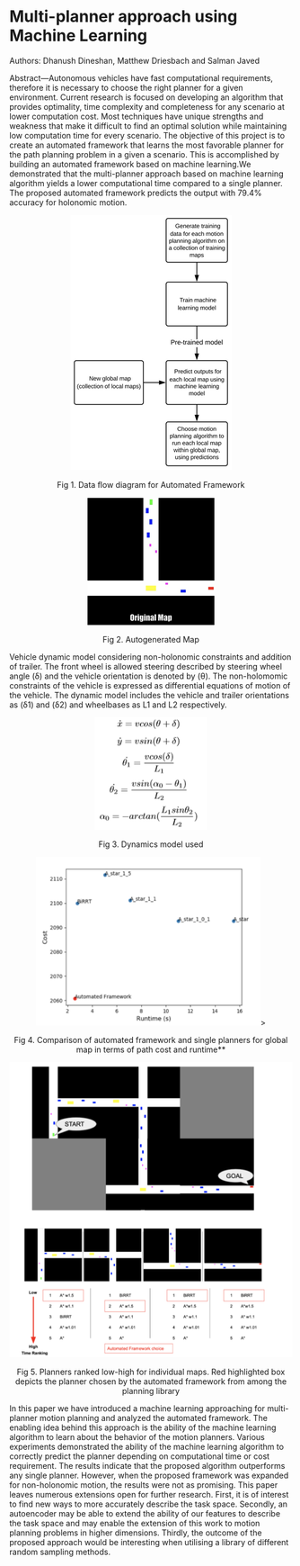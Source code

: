 # Multi-planner approach using Machine Learning 

Authors: Dhanush Dineshan, Matthew Driesbach and Salman Javed 

Abstract—Autonomous vehicles have fast computational requirements, therefore it is necessary to choose the right planner for a given environment. Current research is focused on developing an algorithm that provides optimality, time complexity and completeness for any scenario at lower computation cost. Most techniques have unique strengths and weakness that make it difficult to find an optimal solution while maintaining low computation time for every scenario. The objective of this project is to create an automated framework that learns the most favorable planner for the path planning problem in a given a scenario. This is accomplished by building an automated framework based on machine learning.We demonstrated that the multi-planner approach based on machine learning algorithm yields a lower computational time compared to a single planner. The proposed automated framework predicts the output with 79.4% accuracy for holonomic motion.




<p align="center"> <img src = "img/1.png">
<p align="center"> Fig 1. Data ﬂow diagram for Automated Framework



<p align="center"> <img src = "img/2.png">
<p align="center"> Fig 2. Autogenerated Map


Vehicle dynamic model considering non-holonomic constraints and addition of trailer. The front wheel is allowed steering described by steering wheel angle (δ) and the vehicle orientation is denoted by (θ). The non-holomomic constraints of the vehicle is expressed as differential equations of motion of the vehicle. The dynamic model includes the vehicle and trailer orientations as (δ1) and (δ2) and wheelbases as L1 and L2 respectively.

<p align="center"> <img src = "img/5.png" alt="Image" width="200" height="200" />
<p align="center"> Fig 3. Dynamics model used

<p align="center"> <img src = "img/3.png" alt="Image" width="400" height="300" />>
<p align="center">  Fig 4. Comparison of automated framework and single planners for global map in terms of path cost and runtime**


<p align="center"> <img src = "img/4.png">
<p align="center"> Fig 5. Planners ranked low-high for individual maps. Red highlighted box depicts the planner chosen by the automated framework from among the planning library

In this paper we have introduced a machine learning approaching for multi-planner motion planning and analyzed the automated framework. The enabling idea behind this approach is the ability of the machine learning algorithm to learn about the behavior of the motion planners. Various experiments demonstrated the ability of the machine learning algorithm to correctly predict the planner depending on computational time or cost requirement. The results indicate that the proposed algorithm outperforms any single planner. However, when the proposed framework was expanded for non-holonomic motion, the results were not as promising. This paper leaves numerous extensions open for further research. First, it is of interest to find new ways to more accurately describe the task space. Secondly, an autoencoder may be able to extend the ability of our features to describe the task space and may enable the extension of this work to motion planning problems in higher dimensions. Thirdly, the outcome of the proposed approach would be interesting when utilising a library of different random sampling methods.

